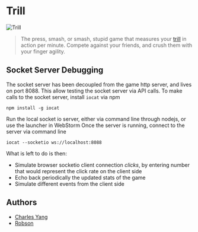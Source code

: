 # Trill

![Trill](src/static/imgs/trill.gif)

> The press, smash, or smash, stupid game that measures your [trill](https://en.wikipedia.org/wiki/Trill_(music)) in action per minute. Compete against your friends, and crush them with your finger agility.

## Socket Server Debugging
The socket server has been decoupled from the game http server, and lives on port 8088. This allow testing the socket server via API calls.
To make calls to the socket server, install `iocat` via npm

    npm install -g iocat

Run the local socket io server, either via command line through nodejs, or use the launcher in WebStorm
Once the server is running, connect to the server via command line

    iocat --socketio ws://localhost:8088

What is left to do is then:
- Simulate browser socketio client connection _clicks_, by entering number that would represent the click rate on the client side
- Echo back periodically the updated stats of the game
- Simulate different events from the client side

## Authors
- [Charles Yang](https://github.com/snwfog)
- [Robson](https://github.com/rz-robson)
